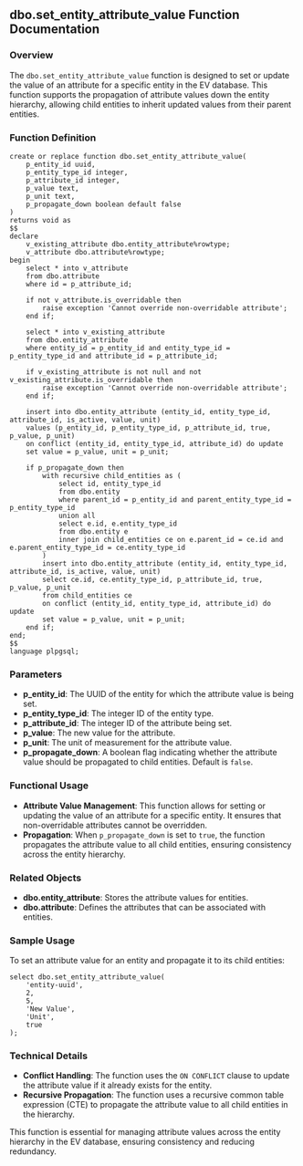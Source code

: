 ## dbo.set_entity_attribute_value Function Documentation

### Overview

The `dbo.set_entity_attribute_value` function is designed to set or update the value of an attribute for a specific entity in the EV database. This function supports the propagation of attribute values down the entity hierarchy, allowing child entities to inherit updated values from their parent entities.

### Function Definition

```plsql
create or replace function dbo.set_entity_attribute_value(
    p_entity_id uuid,
    p_entity_type_id integer,
    p_attribute_id integer,
    p_value text,
    p_unit text,
    p_propagate_down boolean default false
)
returns void as
$$
declare
    v_existing_attribute dbo.entity_attribute%rowtype;
    v_attribute dbo.attribute%rowtype;
begin
    select * into v_attribute
    from dbo.attribute
    where id = p_attribute_id;

    if not v_attribute.is_overridable then
        raise exception 'Cannot override non-overridable attribute';
    end if;

    select * into v_existing_attribute
    from dbo.entity_attribute
    where entity_id = p_entity_id and entity_type_id = p_entity_type_id and attribute_id = p_attribute_id;

    if v_existing_attribute is not null and not v_existing_attribute.is_overridable then
        raise exception 'Cannot override non-overridable attribute';
    end if;

    insert into dbo.entity_attribute (entity_id, entity_type_id, attribute_id, is_active, value, unit)
    values (p_entity_id, p_entity_type_id, p_attribute_id, true, p_value, p_unit)
    on conflict (entity_id, entity_type_id, attribute_id) do update
    set value = p_value, unit = p_unit;

    if p_propagate_down then
        with recursive child_entities as (
            select id, entity_type_id
            from dbo.entity
            where parent_id = p_entity_id and parent_entity_type_id = p_entity_type_id
            union all
            select e.id, e.entity_type_id
            from dbo.entity e
            inner join child_entities ce on e.parent_id = ce.id and e.parent_entity_type_id = ce.entity_type_id
        )
        insert into dbo.entity_attribute (entity_id, entity_type_id, attribute_id, is_active, value, unit)
        select ce.id, ce.entity_type_id, p_attribute_id, true, p_value, p_unit
        from child_entities ce
        on conflict (entity_id, entity_type_id, attribute_id) do update
        set value = p_value, unit = p_unit;
    end if;
end;
$$
language plpgsql;
```

### Parameters

- **p_entity_id**: The UUID of the entity for which the attribute value is being set.
- **p_entity_type_id**: The integer ID of the entity type.
- **p_attribute_id**: The integer ID of the attribute being set.
- **p_value**: The new value for the attribute.
- **p_unit**: The unit of measurement for the attribute value.
- **p_propagate_down**: A boolean flag indicating whether the attribute value should be propagated to child entities. Default is `false`.

### Functional Usage

- **Attribute Value Management**: This function allows for setting or updating the value of an attribute for a specific entity. It ensures that non-overridable attributes cannot be overridden.
- **Propagation**: When `p_propagate_down` is set to `true`, the function propagates the attribute value to all child entities, ensuring consistency across the entity hierarchy.

### Related Objects

- **dbo.entity_attribute**: Stores the attribute values for entities.
- **dbo.attribute**: Defines the attributes that can be associated with entities.

### Sample Usage

To set an attribute value for an entity and propagate it to its child entities:

```plsql
select dbo.set_entity_attribute_value(
    'entity-uuid',
    2,
    5,
    'New Value',
    'Unit',
    true
);
```

### Technical Details

- **Conflict Handling**: The function uses the `ON CONFLICT` clause to update the attribute value if it already exists for the entity.
- **Recursive Propagation**: The function uses a recursive common table expression (CTE) to propagate the attribute value to all child entities in the hierarchy.

This function is essential for managing attribute values across the entity hierarchy in the EV database, ensuring consistency and reducing redundancy.